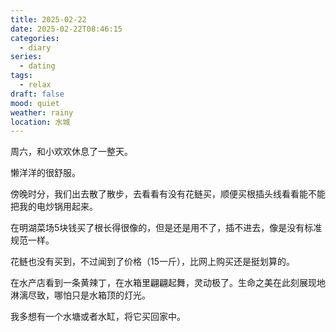 ```yaml
---
title: 2025-02-22
date: 2025-02-22T08:46:15
categories:
  - diary
series:
  - dating
tags:
  - relax
draft: false
mood: quiet
weather: rainy
location: 水城
---
```


周六，和小欢欢休息了一整天。

懒洋洋的很舒服。

傍晚时分，我们出去散了散步，去看看有没有花鲢买，顺便买根插头线看看能不能把我的电炒锅用起来。

在明湖菜场5块钱买了根长得很像的，但是还是用不了，插不进去，像是没有标准规范一样。

花鲢也没有买到，不过闻到了价格（15一斤），比网上购买还是挺划算的。

在水产店看到一条黄辣丁，在水箱里翩翩起舞，灵动极了。生命之美在此刻展现地淋漓尽致，哪怕只是水箱顶的灯光。

我多想有一个水塘或者水缸，将它买回家中。